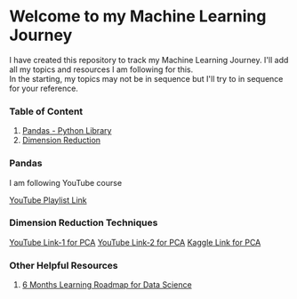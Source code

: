 <h1>Welcome to my Machine Learning Journey</h1>
<p>I have created this repository to track my Machine Learning Journey. I'll add all my topics and resources I am following for this.</br>In the starting, my topics may not be in sequence but I'll try to in sequence for your reference.</p>

<h3> Table of Content</h3>
<ol>
  <li><a href="README.md#pandas">Pandas - Python Library</a></li>
  <li><a href="README.md#dimred">Dimension Reduction</a></li>
 </ol>



<a name="pandas"><h3>Pandas</h3></a>
<p>I am following YouTube course</p> <a href="https://www.youtube.com/playlist?list=PLQVvvaa0QuDfSfqQuee6K8opKtZsh7sA9">YouTube Playlist Link</a>



<a name="dimred"><h3>Dimension Reduction Techniques</h3></a>
<a href="https://www.youtube.com/watch?v=g-Hb26agBFg">YouTube Link-1 for PCA</a>
<a href="https://www.youtube.com/watch?v=OFyyWcw2cyM">YouTube Link-2 for PCA</a>
<a href="https://www.kaggle.com/vipulgandhi/pca-beginner-s-guide-to-dimensionality-reduction">Kaggle Link for PCA</a>


<h3> Other Helpful Resources</h3>
<ol>
  <li><a href="https://github.com/codebasics/py/blob/master/TechTopics/DataScienceRoadMap2020/data_science_roadmap_2020.md">6 Months Learning Roadmap for Data Science</a></li>
 </ol>

